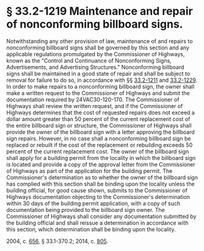 # § 33.2-1219 Maintenance and repair of nonconforming billboard signs.

<p>Notwithstanding any other provision of law, maintenance of and repairs to nonconforming billboard signs shall be governed by this section and any applicable regulations promulgated by the Commissioner of Highways, known as the "Control and Continuance of Nonconforming Signs, Advertisements, and Advertising Structures." Nonconforming billboard signs shall be maintained in a good state of repair and shall be subject to removal for failure to do so, in accordance with §§ <a href='http://law.lis.virginia.gov/vacode/33.2-1211/'>33.2-1211</a> and <a href='http://law.lis.virginia.gov/vacode/33.2-1229/'>33.2-1229</a>. In order to make repairs to a nonconforming billboard sign, the owner shall make a written request to the Commissioner of Highways and submit the documentation required by 24VAC30-120-170. The Commissioner of Highways shall review the written request, and if the Commissioner of Highways determines that the cost of requested repairs does not exceed a dollar amount greater than 50 percent of the current replacement cost of the entire billboard sign or structure, the Commissioner of Highways shall provide the owner of the billboard sign with a letter approving the billboard sign repairs. However, in no case shall a nonconforming billboard sign be replaced or rebuilt if the cost of the replacement or rebuilding exceeds 50 percent of the current replacement cost. The owner of the billboard sign shall apply for a building permit from the locality in which the billboard sign is located and provide a copy of the approval letter from the Commissioner of Highways as part of the application for the building permit. The Commissioner's determination as to whether the owner of the billboard sign has complied with this section shall be binding upon the locality unless the building official, for good cause shown, submits to the Commissioner of Highways documentation objecting to the Commissioner's determination within 30 days of the building permit application, with a copy of such documentation being provided to the billboard sign owner. The Commissioner of Highways shall consider any documentation submitted by the building official and shall reissue a determination in accordance with this section, which determination shall be binding upon the locality.</p><p>2004, c. <a href='http://lis.virginia.gov/cgi-bin/legp604.exe?041+ful+CHAP0656'>656</a>, § 33.1-370.2; 2014, c. <a href='http://lis.virginia.gov/cgi-bin/legp604.exe?141+ful+CHAP0805'>805</a>.</p>